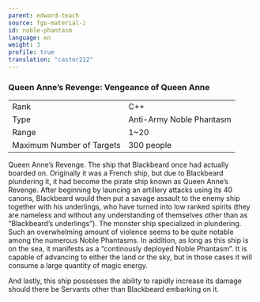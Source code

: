 ```yaml
---
parent: edward-teach
source: fgo-material-i
id: noble-phantasm
language: en
weight: 3
profile: true
translation: "castor212"
---
```


### Queen Anne’s Revenge: Vengeance of Queen Anne

<table>
  <tr><td>Rank</td><td>C++</td></tr>
  <tr><td>Type</td><td>Anti-Army Noble Phantasm</td></tr>
  <tr><td>Range</td><td>1~20</td></tr>
  <tr><td>Maximum Number of Targets</td><td>300 people</td></tr>
</table>

Queen Anne’s Revenge.
The ship that Blackbeard once had actually boarded on. Originally it was a French ship, but due to Blackbeard plundering it, it had become the pirate ship known as Queen Anne’s Revenge.
After beginning by launcing an artillery attacks using its 40 canons, Blackbeard would then put a savage assault to the enemy ship together with his underlings, who have turned into low ranked spirits (they are nameless and without any understanding of themselves other than as “Blackbeard’s underlings”).
The monster ship specialized in plundering.
Such an overwhelming amount of violence seems to be quite notable among the numerous Noble Phantasms.
In addition, as long as this ship is on the sea, it manifests as a “continously deployed Noble Phantasm”. It is capable of advancing to either the land or the sky, but in those cases it will consume a large quantity of magic energy.

And lastly, this ship possesses the ability to rapidly increase its damage should there be Servants other than Blackbeard embarking on it.
